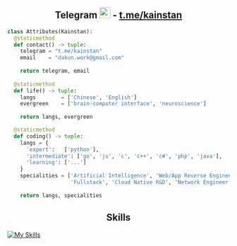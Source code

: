 <h2 align="center">Telegram <img src="https://s8.gifyu.com/images/979447220829032478.gif" height="25px"> -  <a href="https://t.me/kainstan">t.me/kainstan</a></h2>



```python
class Attributes(Kainstan):
  @staticmethod
  def contact() -> tuple:
    telegram = "t.me/kainstan"
    email    = "dakun.work@gmail.com"
    
    return telegram, email
    
  @staticmethod
  def life() -> tuple:
    langs        = ['Chinese', 'English']
    evergreen    = ['brain-computer interface', 'neuroscience'] 
    
    return langs, evergreen

  @staticmethod
  def coding() -> tuple:
    langs = {
      'expert':   ['python'],
      'intermediate': ['go', 'js', 'c', 'c++', 'c#', 'php', 'java'],
      'learning': ['...']
    }
    specialities = ['Artificial Intelligence', 'Web/App Reverse Engineering', 
                    'Fullstack', 'Cloud Native R&D', 'Network Engineer']
    
    return langs, specialities
```



<h2 align="center">Skills </h2>

[![My Skills](https://skillicons.dev/icons?i=python,golang,ts,js,nodejs,vue,c,cpp,cmake,cs,dotnet,php,java,flutter,bash,html,wordpress,css,wasm,pytorch,tensorflow,qt,redis,mysql,mongodb,linux,kubernetes,nginx,raspberrypi)](https://skillicons.dev)


